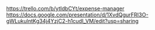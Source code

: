 https://trello.com/b/ytIdbCYt/expense-manager
https://docs.google.com/presentation/d/1XvdQgurFRI3O-gWLukulntKg34j4YzjC2-h1cudI_VM/edit?usp=sharing